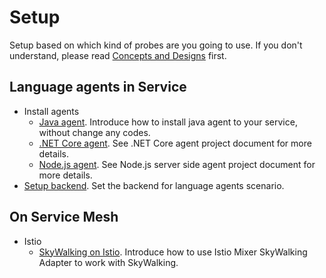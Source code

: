 # Setup
Setup based on which kind of probes are you going to use. If you don't understand, please read [Concepts and Designs](../concepts-and-designs/README.md) first.

## Language agents in Service 
  - Install agents
    - [Java agent](service-agent/java-agent/README.md). Introduce how to install java agent to your service, without change any codes.
    - [.NET Core agent](https://github.com/OpenSkywalking/skywalking-netcore). See .NET Core agent project document for more details.
    - [Node.js agent](https://github.com/OpenSkywalking/skywalking-nodejs). See Node.js server side agent project document for more details.
  - [Setup backend](backend/backend-language-agent-setup.md). Set the backend for language agents scenario.
  
## On Service Mesh
  - Istio
    - [SkyWalking on Istio](istio/README.md). Introduce how to use Istio Mixer SkyWalking Adapter to work with SkyWalking.